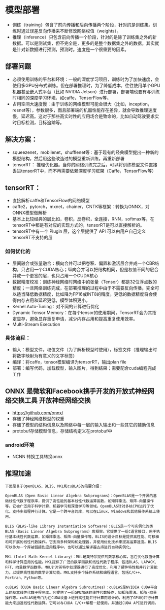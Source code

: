 # 模型部署

- 训练（training）包含了前向传播和后向传播两个阶段，针对的是训练集。训练时通过误差反向传播来不断修改网络权值（weights）。
- 推理（inference）只包含前向传播一个阶段，针对的是除了训练集之外的新数据。可以是测试集，但不完全是，更多的是整个数据集之外的数据。其实就是针对新数据进行预测，预测时，速度是一个很重要的因素。
## 部署问题
- 必须使用训练的平台和环境：一般的深度学习项目，训练时为了加快速度，会使用多GPU分布式训练。但在部署推理时，为了降低成本，往往使用单个GPU机器甚至嵌入式平台（比如 NVIDIA Jetson）进行部署，部署端也要有与训练时相同的深度学习环境，如caffe，TensorFlow等。
- 占用空间大速度慢：由于训练的网络模型可能会很大（比如，inception，resnet等），参数很多，而且部署端的机器性能存在差异，就会导致推理速度慢，延迟高。这对于那些高实时性的应用场合是致命的，比如自动驾驶要求实时目标检测，目标追踪等。

## 解决方案：
- squeezenet，mobilenet，shufflenet等：基于现有的经典模型提出一种新的模型结构，然后用这些改造过的模型重新训练，再重新部署
- tensorRT： 推理优化器。当你的网络训练完之后，可以将训练模型文件直接丢进tensorRT中，而不再需要依赖深度学习框架（Caffe，TensorFlow等）

## tensorRT：
- 直接解析caffe和TensorFlow的网络模型
- caffe2，pytorch，mxnet，chainer，CNTK等框架：转换为ONNX，对ONNX模型做解析
- 基本上比较经典的层比如，卷积，反卷积，全连接，RNN，softmax等，在tensorRT中都是有对应的实现方式的，tensorRT是可以直接解析的。
- tensorRT中有一个 Plugin 层，这个层提供了 API 可以由用户自己定义tensorRT不支持的层
### 如何优化的
- 层间融合或张量融合：横向合并可以把卷积、偏置和激活层合并成一个CBR结构，只占用一个CUDA核心；纵向合并可以把结构相同，但是权值不同的层合并成一个更宽的层，也只占用一个CUDA核心
- 数据精度校准：训练神经网络时网络中的张量（Tensor）都是32位浮点数的精度；一旦网络训练完成，在部署推理的过程中由于不需要反向传播，完全可以适当降低数据精度，比如降为FP16或INT8的精度。更低的数据精度将会使得内存占用和延迟更低，模型体积更小。
- Kernel Auto-Tuning：对不同的计算进行优化
- Dynamic Tensor Memory：在每个tensor的使用期间，TensorRT会为其指定显存，避免显存重复申请，减少内存占用和提高重复使用效率。
- Multi-Stream Execution
### 具体流程：
- 输入：模型文件，权值文件（为了解析模型时使用），标签文件（推理输出时将数字映射为有意义的文字标签）
- 编译：将caffe，tensor模型编译为tensorRT，输出plan file
- 部署：编写代码，加载模型，输入图片，得到结果；需要配合cuda编程完成工作
## ONNX 是微软和Facebook携手开发的开放式神经网络交换工具 开放神经网络交换
- https://github.com/onnx/
- 存储了神经网络模型的权重
- 存储了模型的结构信息以及网络中每一层的输入输出和一些其它的辅助信息
- protobuf存储模型信息，存储结构定义在protobuf中
### android环境
- NCNN 转换工具转换onnx

## 推理加速
```
下面是关于OpenBLAS、BLIS、MKL和cuBLAS的简要介绍：

OpenBLAS（Open Basic Linear Algebra Subprograms）：OpenBLAS是一个开源的基础线性代数子程序库，提供了高性能的基本线性代数运算函数，如矩阵乘法、矩阵-向量操作等。它被广泛用于科学计算、机器学习和深度学习等领域。OpenBLAS针对多核CPU进行了优化，支持多线程并行计算。它是一个跨平台的库，可以在Linux、Windows和其他操作系统上使用。

BLIS（BLAS-like Library Instantiation Software）：BLIS是一个可实例化的类BLAS（Basic Linear Algebra Subprograms）库框架。它提供了一组C语言接口，用于执行基本线性代数运算，如矩阵乘法、矩阵-向量操作等。BLIS的设计目标是提供高性能、可移植和可扩展的线性代数操作。它支持多种架构和处理器，并使用优化技术来提高运算速度。BLIS可以作为一个库被链接到应用程序中，也可以通过编译器支持进行自动实例化。

MKL（Intel Math Kernel Library）：MKL是英特尔提供的数学核心库，旨在优化数值计算和科学计算应用的性能。MKL提供了广泛的数学函数和线性代数子程序，包括BLAS、LAPACK、FFT、向量数学函数等。MKL针对英特尔处理器进行了高度优化，利用了硬件特性和并行计算能力，以提供高性能的数学计算功能。MKL支持多个操作系统和编程语言，包括C/C++、Fortran、Python等。

cuBLAS（CUDA Basic Linear Algebra Subroutines）：cuBLAS是NVIDIA CUDA平台上的基本线性代数子程序库。它提供了一组GPU加速的线性代数操作，如矩阵乘法、矩阵-向量操作等。cuBLAS是专门为在CUDA设备上进行高性能并行计算而设计的，利用了GPU的并行计算能力来加速线性代数运算。它可以与CUDA C/C++编程一起使用，并通过CUDA API进行调用。
```
